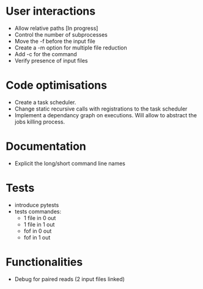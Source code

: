 # User interactions

* Allow relative paths [In progress]
* Control the number of subprocesses
* Move the -f before the input file
* Create a -m option for multiple file reduction
* Add -c for the command
* Verify presence of input files

# Code optimisations
* Create a task scheduler.
* Change static recursive calls with registrations to the task scheduler
* Implement a dependancy graph on executions. Will allow to abstract the jobs killing process.

# Documentation
* Explicit the long/short command line names

# Tests
* introduce pytests
* tests commandes:
	* 1 file in 0 out
	* 1 file in 1 out
	* fof in 0 out
	* fof in 1 out

# Functionalities
* Debug for paired reads (2 input files linked)

